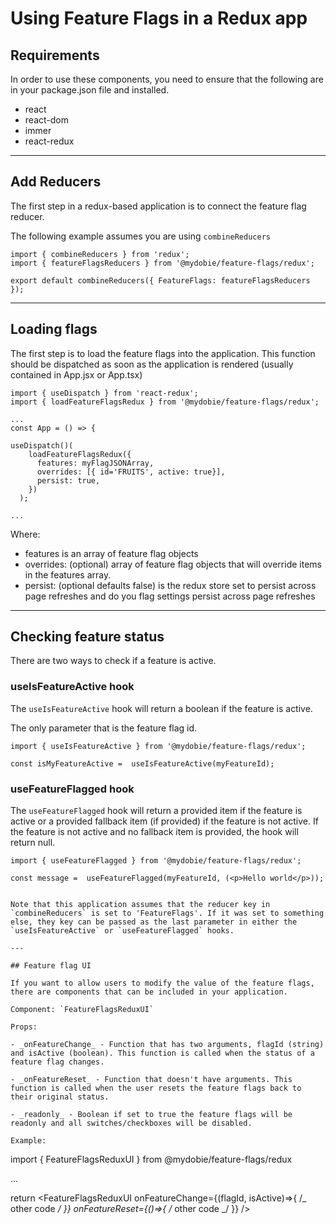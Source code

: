 # Using Feature Flags in a Redux app

## Requirements

In order to use these components, you need to ensure that the following are in your package.json file and installed.

- react
- react-dom
- immer
- react-redux

---

## Add Reducers

The first step in a redux-based application is to connect the feature flag reducer.

The following example assumes you are using `combineReducers`

```
import { combineReducers } from 'redux';
import { featureFlagsReducers } from '@mydobie/feature-flags/redux';

export default combineReducers({ FeatureFlags: featureFlagsReducers });

```

---

## Loading flags

The first step is to load the feature flags into the application. This function should be dispatched as soon as the application is rendered (usually contained in App.jsx or App.tsx)

```
import { useDispatch } from 'react-redux';
import { loadFeatureFlagsRedux } from '@mydobie/feature-flags/redux';

...
const App = () => {

useDispatch()(
    loadFeatureFlagsRedux({
      features: myFlagJSONArray,
      overrides: [{ id='FRUITS', active: true}],
      persist: true,
    })
  );

...

```

Where:

- features is an array of feature flag objects
- overrides: (optional) array of feature flag objects that will override items in the features array.
- persist: (optional defaults false) is the redux store set to persist across page refreshes and do you flag settings persist across page refreshes

---

## Checking feature status

There are two ways to check if a feature is active.

### useIsFeatureActive hook

The `useIsFeatureActive` hook will return a boolean if the feature is active.

The only parameter that is the feature flag id.

```
import { useIsFeatureActive } from '@mydobie/feature-flags/redux';

const isMyFeatureActive =  useIsFeatureActive(myFeatureId);

```

### useFeatureFlagged hook

The `useFeatureFlagged` hook will return a provided item if the feature is active or a provided fallback item (if provided) if the feature is not active. If the feature is not active and no fallback item is provided, the hook will return null.

```
import { useFeatureFlagged } from '@mydobie/feature-flags/redux';

const message =  useFeatureFlagged(myFeatureId, (<p>Hello world</p>));


Note that this application assumes that the reducer key in `combineReducers` is set to 'FeatureFlags'. If it was set to something else, they key can be passed as the last parameter in either the `useIsFeatureActive` or `useFeatureFlagged` hooks.

---

## Feature flag UI

If you want to allow users to modify the value of the feature flags, there are components that can be included in your application.

Component: `FeatureFlagsReduxUI`

Props:

- _onFeatureChange_ - Function that has two arguments, flagId (string) and isActive (boolean). This function is called when the status of a feature flag changes.

- _onFeatureReset_ - Function that doesn't have arguments. This function is called when the user resets the feature flags back to their original status.

- _readonly_ - Boolean if set to true the feature flags will be readonly and all switches/checkboxes will be disabled.

Example:

```

import { FeatureFlagsReduxUI } from @mydobie/feature-flags/redux

...

return <FeatureFlagsReduxUI onFeatureChange={(flagId, isActive)=>{ /_ other code _/ }} onFeatureReset={()=>{ /_ other code _/ }} />

```

```
